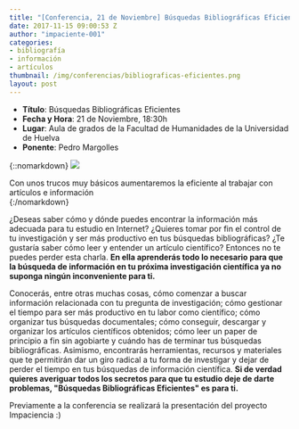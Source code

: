 ```yaml
---
title: "[Conferencia, 21 de Noviembre] Búsquedas Bibliográficas Eficientes."
date: 2017-11-15 09:00:53 Z
author: "impaciente-001"
categories:
- bibliografía
- información
- artículos
thumbnail: /img/conferencias/bibliograficas-eficientes.png
layout: post
---
```


- **Título**: Búsquedas Bibliográficas Eficientes
- **Fecha y Hora**: 21 de Noviembre, 18:30h
- **Lugar**: Aula de grados de la Facultad de Humanidades de la Universidad de Huelva
- **Ponente**: Pedro Margolles

{::nomarkdown}
<img src="{{ site.baseurl }}img/conferencias/bibliograficas-eficientes.png">
<div class="piefoto"> Con unos trucos muy básicos aumentaremos la eficiente al trabajar con artículos e información </div>
{:/nomarkdown}

¿Deseas saber cómo y dónde puedes encontrar la información más adecuada para tu estudio en Internet? ¿Quieres tomar por fin el control de tu investigación y ser más productivo en tus búsquedas bibliográficas? ¿Te gustaría saber cómo leer y entender un artículo científico? Entonces no te puedes perder esta charla. **En ella aprenderás todo lo necesario para que la búsqueda de información en tu próxima investigación científica ya no suponga ningún inconveniente para ti.**

Conocerás, entre otras muchas cosas, cómo comenzar a buscar información relacionada con tu pregunta de investigación; cómo gestionar el tiempo para ser más productivo en tu labor como científico; cómo organizar tus búsquedas documentales; cómo conseguir, descargar y organizar los artículos científicos obtenidos; cómo leer un paper de principio a fin sin agobiarte y cuándo has de terminar tus búsquedas bibliográficas. Asimismo, encontrarás herramientas, recursos y materiales que te permitirán dar un giro radical a tu forma de investigar y dejar de perder el tiempo en tus búsquedas de información científica. **Si de verdad quieres averiguar todos los secretos para que tu estudio deje de darte problemas, "Búsquedas Bibliográficas Eficientes" es para ti.**

Previamente a la conferencia se realizará la presentación del proyecto Impaciencia :)
